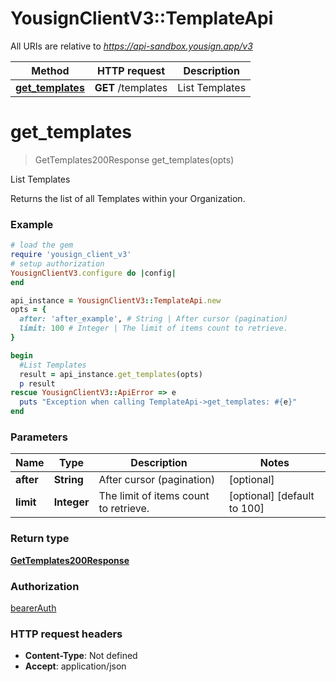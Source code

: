 # YousignClientV3::TemplateApi

All URIs are relative to *https://api-sandbox.yousign.app/v3*

Method | HTTP request | Description
------------- | ------------- | -------------
[**get_templates**](TemplateApi.md#get_templates) | **GET** /templates | List Templates

# **get_templates**
> GetTemplates200Response get_templates(opts)

List Templates

Returns the list of all Templates within your Organization.

### Example
```ruby
# load the gem
require 'yousign_client_v3'
# setup authorization
YousignClientV3.configure do |config|
end

api_instance = YousignClientV3::TemplateApi.new
opts = { 
  after: 'after_example', # String | After cursor (pagination)
  limit: 100 # Integer | The limit of items count to retrieve.
}

begin
  #List Templates
  result = api_instance.get_templates(opts)
  p result
rescue YousignClientV3::ApiError => e
  puts "Exception when calling TemplateApi->get_templates: #{e}"
end
```

### Parameters

Name | Type | Description  | Notes
------------- | ------------- | ------------- | -------------
 **after** | **String**| After cursor (pagination) | [optional] 
 **limit** | **Integer**| The limit of items count to retrieve. | [optional] [default to 100]

### Return type

[**GetTemplates200Response**](GetTemplates200Response.md)

### Authorization

[bearerAuth](../README.md#bearerAuth)

### HTTP request headers

 - **Content-Type**: Not defined
 - **Accept**: application/json




